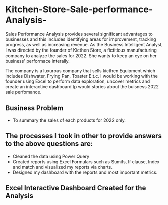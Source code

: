 # Kitchen-Store-Sale-performance-Analysis-

Sales Performance Analysis provides several significant advantages to businesses and this includes identifying areas for improvement, tracking progress, as well as increasing revenue. As the Business Intelligent Analyst, I was directed by the founder of Kicthen Store, a fictitious manufacturing company to analyze the sales for 2022. She wants to keep an eye on her business' performace interally.

The company is a luxurous company that sells kicthen Equipment which includes Dishwater, Frying Pan, Toaster E.t.c.
I would be working with the founder using Excel to perform data exploration, uncover metrics and create an interactive dashboard tp would stories about the buisness 2022 sale perfomance.

## Business Problem

* To summary the sales of each products for 2022 only.

## The processes I took in other to provide answers to the above questions are:
* Cleaned the data using Power Query
* Created reports using Excel Formulars such as Sumifs, If clause, Index and match  and visualized my reports via charts.
* Designed my dashboard with the reports and most important metrics.

## Excel Interactive Dashboard Created for the Analysis








